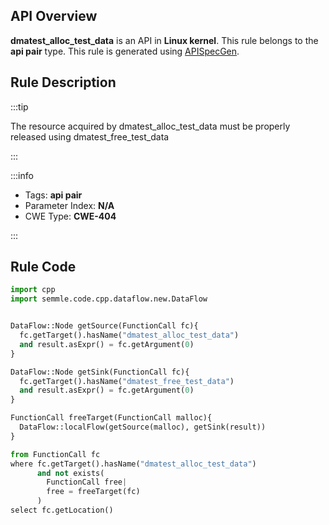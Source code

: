 ---
---


## API Overview
**dmatest_alloc_test_data** is an API in **Linux kernel**. This rule belongs to the **api pair** type. This rule is generated using [APISpecGen](../../tools/APISpecGen).
## Rule Description

:::tip

The resource acquired by dmatest_alloc_test_data must be properly released using dmatest_free_test_data

:::

:::info

- Tags: **api pair**
- Parameter Index: **N/A**
- CWE Type: **CWE-404**

:::

## Rule Code
```python
import cpp
import semmle.code.cpp.dataflow.new.DataFlow


DataFlow::Node getSource(FunctionCall fc){
  fc.getTarget().hasName("dmatest_alloc_test_data")
  and result.asExpr() = fc.getArgument(0)
}

DataFlow::Node getSink(FunctionCall fc){
  fc.getTarget().hasName("dmatest_free_test_data")
  and result.asExpr() = fc.getArgument(0)
}

FunctionCall freeTarget(FunctionCall malloc){
  DataFlow::localFlow(getSource(malloc), getSink(result))
}

from FunctionCall fc
where fc.getTarget().hasName("dmatest_alloc_test_data")
      and not exists(
        FunctionCall free| 
        free = freeTarget(fc)
      )
select fc.getLocation()

    
```